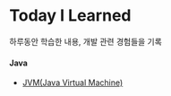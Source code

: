 # Today I Learned

하루동안 학습한 내용, 개발 관련 경험들을 기록



#### Java

- [JVM(Java Virtual Machine)](https://github.com/Wooojiin/TIL/commit/f1cc35006da8569cb820cbc6c2055e02b0c5889d)